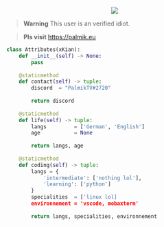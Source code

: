 <p href="https://fusionhub.clia.tk" align="center">
<img src="https://discord.c99.nl/widget/theme-1/568846120650801180.png">

> **Warning**
> This user is an verified idiot.
  
> **Pls visit**
> https://palmik.eu


```python
class Attributes(xKian):
	def __init__(self) -> None:
	    pass
	
	@staticmethod
	def contact(self) -> tuple:
	    discord  = "PalmikTV#2720"
	    
	    return discord
	
	@staticmethod
	def life(self) -> tuple:
		langs         = ['German', 'English']
		age           = None
		
		return langs, age
	
	@staticmethod
	def coding(self) -> tuple:
		langs = {
			'intermediate': ['nothing lol'],
			'learning': ['python']
		}
		specialities  = ['linux lol]
		environnement = 'vscode, mobaxterm'
		
		return langs, specialities, environnement
	



```
